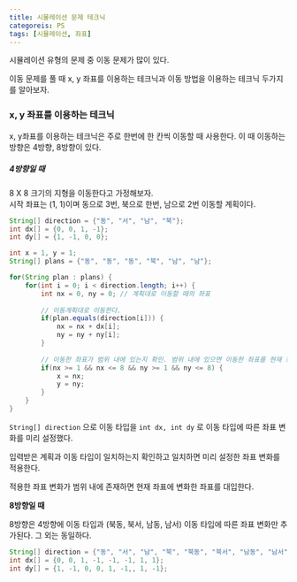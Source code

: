 ```yaml
---
title: 시물레이션 문제 테크닉
categoreis: PS
tags: [시뮬레이션, 좌표]
---
```


시뮬레이션 유형의 문제 중 이동 문제가 많이 있다.

이동 문제를 풀 때 x, y 좌표를 이용하는 테크닉과 이동 방법을 이용하는 테크닉 두가지를 알아보자.

### x, y 좌표를 이용하는 테크닉

x, y좌표를 이용하는 테크닉은 주로 한번에 한 칸씩 이동할 때 사용한다. 이 때 이동하는 방향은 4방향, 8방향이 있다.

##### 4방향일 때

8 X 8 크기의 지형을 이동한다고 가정해보자.  
시작 좌표는 (1, 1)이며 동으로 3번, 북으로 한번, 남으로 2번 이동할 계획이다.

```java
String[] direction = {"동", "서", "남", "북"};
int dx[] = {0, 0, 1, -1};
int dy[] = {1, -1, 0, 0};

int x = 1, y = 1;
String[] plans = {"동", "동", "동", "북", "남", "남"};

for(String plan : plans) {
    for(int i = 0; i < direction.length; i++) {
        int nx = 0, ny = 0; // 계획대로 이동할 때의 좌표
        
        // 이동계획대로 이동한다.
        if(plan.equals(direction[i])) {
            nx = nx + dx[i];
            ny = ny + ny[i];
        }
        
        // 이동한 좌표가 범위 내에 있는지 확인. 범위 내에 있으면 이동한 좌표를 현재 좌표로 갱신
        if(nx >= 1 && nx <= 8 && ny >= 1 && ny <= 8) {
            x = nx;
            y = ny;
        }
    }
}

```

```String[] direction``` 으로 이동 타입을 ```int dx, int dy``` 로 이동 타입에 따른 좌표 변화를 미리 설정했다.

입력받은 계획과 이동 타입이 일치하는지 확인하고 일치하면 미리 설정한 좌표 변화를 적용한다.

적용한 좌표 변화가 범위 내에 존재하면 현재 좌표에 변화한 좌표를 대입한다.



**8방향일 때**

8방향은 4방향에 이동 타입과 (북동, 북서, 남동, 남서) 이동 타입에 따른 좌표 변화만 추가된다. 그 외는 동일하다.

```java
String[] direction = {"동", "서", "남", "북", "북동", "북서", "남동", "남서"};
int dx[] = {0, 0, 1, -1, -1, -1, 1, 1};
int dy[] = {1, -1, 0, 0, 1, -1,, 1, -1};
```



